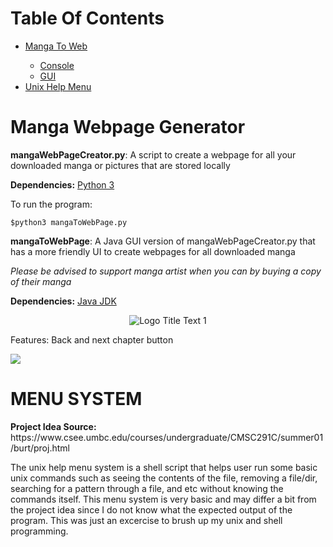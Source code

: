 # Table Of Contents

<ul>
<li><a href = "#manga-to-web">Manga To Web</a></li>
	<ul>
		<li><a href = "#manga-console">Console</a></li>
		<li><a href = "#manga-gui">GUI</a></li>
	</ul>
<li><a href = "#unix-help-menu">Unix Help Menu</a></li>
</ul>

# <span id = "manga-to-web">Manga Webpage Generator</span>
<p><b id = "manga-console">mangaWebPageCreator.py</b>: A script to create a webpage for all your downloaded manga or pictures that are stored locally</p>

<b>Dependencies:</b> <a href = "https://www.python.org/downloads/">Python 3</a>

To run the program:

```
$python3 mangaToWebPage.py
```

<p><b id = "manga-gui">mangaToWebPage</b>: A Java GUI version of mangaWebPageCreator.py that has a more friendly UI to create webpages for all downloaded manga</p>
<p><i>Please be advised to support manga artist when you can by buying a copy of their manga</i></p>

<b>Dependencies:</b> <a href = "http://www.oracle.com/technetwork/java/javase/downloads/index.html">Java JDK</a>

<p><center>

![](https://lh3.googleusercontent.com/Jwk3ucObsbCEUOiX306OMxXbXYD-OO86UlsxDk7Ba0e0xJbQZ0f9I2eQ60iEw6LooWQIoXEErNmx8zjksTw4xM41Zp5UrvxEEyG8knCRVBqvghaH-T_kAMyyOedACODeWHhdUIr889OyPDw5L6kM5MyVwx2LRKD1MqfQ0HoSVvKjjl4ilU-eGxXKlRiM0suzQKOlb9qbo_6hX3VeeewczZCGEm4T6p9cnBhfl45ZqvDG5iLfTgqmL8e1vS87N-oaETDw9s-o4o5xnlhLOyb3HGFaN6qBSoqjROZrhD1BghQoZHuOPw8bmczAzp7t0dJ7PfRDJyNoDCmYCOdOIZtX-NPB5ONiuBkbpcVTyR0613DC0RIP8zX0PhIm0N41A1pXaW4cM_JYOrxFR73Y5kA10cu9ZotFbzY3yLJzh2vZBSN66NZv37DTLBkhNPMKEQwu-qPhH8iEz3dHGl4oT3qnZtofFbwXchPM6Qj5jgdTqsUQXwU7xGlZKY181NHRzQIxR2mJkDM0d0gPlcvFKIwKtSds9zQ-r_liXWEC-F6JLsHUVkqbYRs9GbIlUbqg2D3GvnYKuU8eZN5TkKDQUCeGs40UstoJNmSXyQzAx28ytuYmIFHC=w360-h301-no "Logo Title Text 1")

</center>
<p>Features: Back and next chapter button</p>
<p><img src = 'https://lh3.googleusercontent.com/aQkexYkUm_Dbi6M6hJtYK_u2XCJm91sGNymums5AiV4louQC8euH0_DXTXaVkmTugal01tOCmfe-Q4fDsLmtwpF9cr8kr3Q50tjmlca9NWcN3_JJU8GxeWx_U9c76ws8csAJxtx9uUclNXyCj6pY1TaA9qSo3Q4lAc4_BmSuweF_-35slAX0NjkorQYVJuAuR2XEF3w8D9hXpuQvCu1SwOrHSddjCC50nhASHtn3MXOTVnD7IiTeaDsU73xj13VNa_dZ82SxELUO98pjXVNNNpZDWCkW81tlr0o34r8JOV_6b07lYACJA7aZ8HVaCFZrv9IdkG8FGKefguHT2fe4sXltpBghJiceMMFQeoolBhKI3te7BzMOJPpdX4tpDiEpwft97kiu7_1ti15t5QHglYpotraE1KT1vGt3p52su6Wn6SkpBSxFNJ7fVqWGajAPmnijS1nYMcV66p6BjeXjVDnXH9JSp13hW00i9gvpf81_YkUEg4yhP7oRZa2p302-M5wjA2KyxM2sK6pzuBl87bfR9JkGDFFH_uJrlln5-2KCOuOP31sNwN97cpcMsMST9tKvr50TzIbwor9gazYuDth20TQa-mT5ckGxLmmPCj3Kwnt4=w369-h182-no'></p>

<p><h1><b id = "unix-help-menu">MENU SYSTEM</b></h1></p>
<p><b>Project Idea Source:</b> https://www.csee.umbc.edu/courses/undergraduate/CMSC291C/summer01/burt/proj.html</p>
The unix help menu system is a shell script that helps user run some basic unix commands such as seeing the contents of the file, removing a file/dir, searching for a pattern through a file, and etc without knowing the commands itself. This menu system is very basic and may differ a bit from the project idea since I do not know what the expected output of the program. This was just an excercise to brush up my unix and shell programming.
